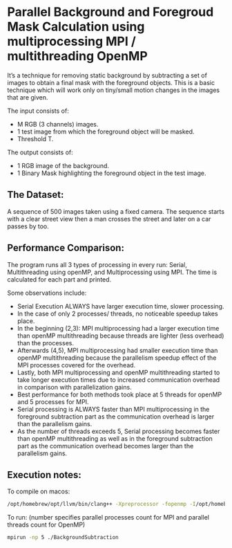 # Parallel Background and Foregroud Mask Calculation using multiprocessing MPI / multithreading OpenMP

It’s a technique for removing static background by subtracting a set of images to obtain a final mask with the foreground objects. This is a basic technique which will work only on tiny/small motion changes in the images that are given.

The input consists of:
- M RGB (3 channels) images.
- 1 test image from which the foreground object will be masked.
- Threshold T.

The output consists of:
- 1 RGB image of the background.
- 1 Binary Mask highlighting the foreground object in the test image.

## The Dataset:
A sequence of 500 images taken using a fixed camera. The sequence starts with a clear street view then a
man crosses the street and later on a car passes by too.

## Performance Comparison:

The program runs all 3 types of processing in every run: Serial, Multithreading using openMP, and
Multiprocessing using MPI. The time is calculated for each part and printed.

Some observations include:

- Serial Execution ALWAYS have larger execution time, slower processing.
- In the case of only 2 processes/ threads, no noticeable speedup takes place.
- In the beginning (2,3): MPI multiprocessing had a larger execution time than openMP multithreading
because threads are lighter (less overhead) than the processes.
- Afterwards (4,5), MPI multiprocessing had smaller execution time than openMP multithreading
because the parallelism speedup effect of the MPI processes covered for the overhead.
- Lastly, both MPI multiprocessing and openMP multithreading started to take longer execution times
due to increased communication overhead in comparison with parallelization gains.
- Best performance for both methods took place at 5 threads for openMP and 5 processes for MPI.
- Serial processing is ALWAYS faster than MPI multiprocessing in the foreground subtraction part as
the communication overhead is larger than the parallelism gains.
- As the number of threads exceeds 5, Serial processing becomes faster than openMP multithreading
as well as in the foreground subtraction part as the communication overhead becomes larger than the
parallelism gains.

## Execution notes:
To compile on macos: 
```bash
/opt/homebrew/opt/llvm/bin/clang++ -Xpreprocessor -fopenmp -I/opt/homebrew/opt/llvm/include -I/opt/homebrew/Cellar/open-mpi/5.0.3/include -L/opt/homebrew/opt/llvm/lib -L/opt/homebrew/Cellar/open-mpi/5.0.3/lib -lomp -lmpi Project_Code.cpp -o project
```

To run: (number specifies parallel processes count for MPI and parallel threads count for OpenMP)
```bash
mpirun -np 5 ./BackgroundSubtraction
```